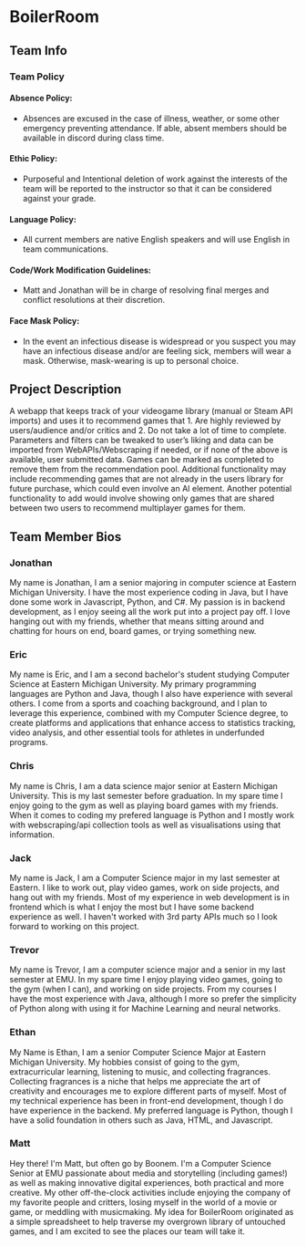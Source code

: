 # BoilerRoom

## Team Info

### Team Policy

#### Absence Policy:

- Absences are excused in the case of illness, weather, or some other emergency preventing attendance. If able, absent members should be available in discord during class time.

#### Ethic Policy:

- Purposeful and Intentional deletion of work against the interests of the team will be reported to the instructor so that it can be considered against your grade.

#### Language Policy:

- All current members are native English speakers and will use English in team communications.

#### Code/Work Modification Guidelines:

- Matt and Jonathan will be in charge of resolving final merges and conflict resolutions at their discretion.

#### Face Mask Policy:

- In the event an infectious disease is widespread or you suspect you may have an infectious disease and/or are feeling sick, members will wear a mask. Otherwise, mask-wearing is up to personal choice.

## Project Description

A webapp that keeps track of your videogame library (manual or Steam API imports) and uses it to recommend games that 1. Are highly reviewed by users/audience and/or critics and 2. Do not take a lot of time to complete. Parameters and filters can be tweaked to user’s liking and data can be imported from WebAPIs/Webscraping if needed, or if none of the above is available, user submitted data. Games can be marked as completed to remove them from the recommendation pool. Additional functionality may include recommending games that are not already in the users library for future purchase, which could even involve an AI element. Another potential functionality to add would involve showing only games that are shared between two users to recommend multiplayer games for them.

## Team Member Bios

### Jonathan

My name is Jonathan, I am a senior majoring in computer science at Eastern Michigan University. I have the most experience coding in Java, but I have done some work in Javascript, Python, and C#. My passion is in backend development, as I enjoy seeing all the work put into a project pay off. I love hanging out with my friends, whether that means sitting around and chatting for hours on end, board games, or trying something new. 

### Eric

My name is Eric, and I am a second bachelor's student studying Computer Science at Eastern Michigan University. My primary programming languages are Python and Java, though I also have experience with several others. I come from a sports and coaching background, and I plan to leverage this experience, combined with my Computer Science degree, to create platforms and applications that enhance access to statistics tracking, video analysis, and other essential tools for athletes in underfunded programs.

### Chris

My name is Chris, I am a data science major senior at Eastern Michigan University. This is my last semester before graduation. In my spare time I enjoy going to the gym as well as playing board games with my friends. When it comes to coding my prefered language is Python and I mostly work with webscraping/api collection tools as well as visualisations using that information.

### Jack

My name is Jack, I am a Computer Science major in my last semester at Eastern. I like to work out, play video games, work on side projects, and hang out with my friends. Most of my experience in web development is in frontend which is what I enjoy the most but I have some backend experience as well. I haven't worked with 3rd party APIs much so I look forward to working on this project.

### Trevor

My name is Trevor, I am a computer science major and a senior in my last semester at EMU. In my spare time I enjoy playing video games, going to the gym (when I can), and working on side projects. From my courses I have the most experience with Java, although I more so prefer the simplicity of Python along with using it for Machine Learning and neural networks. 

### Ethan

My Name is Ethan, I am a senior Computer Science Major at Eastern Michigan University. My hobbies consist of going to the gym, extracurricular learning, listening to music, and collecting fragrances. Collecting fragrances is a niche that helps me appreciate the art of creativity and encourages me to explore different parts of myself. Most of my technical experience has been in front-end development, though I do have experience in the backend. My preferred language is Python, though I have a solid foundation in others such as Java, HTML, and Javascript.

### Matt

Hey there! I'm Matt, but often go by Boonem. I'm a Computer Science Senior at EMU passionate about media and storytelling (including games!) as well as making innovative digital experiences, both practical and more creative. My other off-the-clock activities include enjoying the company of my favorite people and critters, losing myself in the world of a movie or game, or meddling with musicmaking. My idea for BoilerRoom originated as a simple spreadsheet to help traverse my overgrown library of untouched games, and I am excited to see the places our team will take it.
